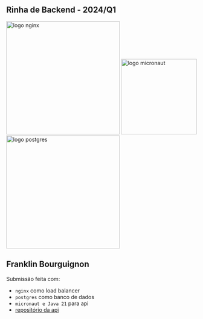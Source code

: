 ## Rinha de Backend - 2024/Q1

<img src="https://upload.wikimedia.org/wikipedia/commons/c/c5/Nginx_logo.svg" alt="logo nginx" width="300" height="auto">
<img src=https://micronaut.io/wp-content/uploads/2021/06/sally-black-300x276.png" alt="logo micronaut" width="200" height="auto"> 
<img src="https://cdn.icon-icons.com/icons2/2415/PNG/512/postgresql_original_wordmark_logo_icon_146392.png" alt="logo postgres" width="300" height="auto">

## Franklin Bourguignon
Submissão feita com:
- `nginx` como load balancer
- `postgres` como banco de dados
- `micronaut e Java 21` para api 
- [repositório da api](https://github.com/fbourguignon/rinha-backend-2024-q1-java21-graalvm-micronaut)
